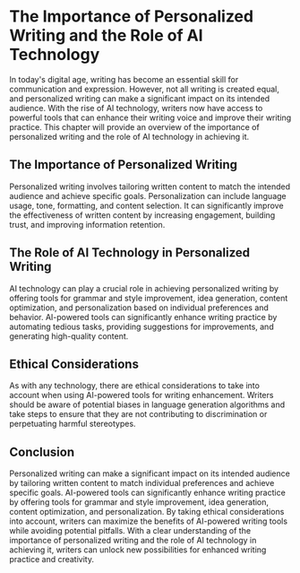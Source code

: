 The Importance of Personalized Writing and the Role of AI Technology
=============================================================================================

In today's digital age, writing has become an essential skill for communication and expression. However, not all writing is created equal, and personalized writing can make a significant impact on its intended audience. With the rise of AI technology, writers now have access to powerful tools that can enhance their writing voice and improve their writing practice. This chapter will provide an overview of the importance of personalized writing and the role of AI technology in achieving it.

The Importance of Personalized Writing
--------------------------------------

Personalized writing involves tailoring written content to match the intended audience and achieve specific goals. Personalization can include language usage, tone, formatting, and content selection. It can significantly improve the effectiveness of written content by increasing engagement, building trust, and improving information retention.

The Role of AI Technology in Personalized Writing
-------------------------------------------------

AI technology can play a crucial role in achieving personalized writing by offering tools for grammar and style improvement, idea generation, content optimization, and personalization based on individual preferences and behavior. AI-powered tools can significantly enhance writing practice by automating tedious tasks, providing suggestions for improvements, and generating high-quality content.

Ethical Considerations
----------------------

As with any technology, there are ethical considerations to take into account when using AI-powered tools for writing enhancement. Writers should be aware of potential biases in language generation algorithms and take steps to ensure that they are not contributing to discrimination or perpetuating harmful stereotypes.

Conclusion
----------

Personalized writing can make a significant impact on its intended audience by tailoring written content to match individual preferences and achieve specific goals. AI-powered tools can significantly enhance writing practice by offering tools for grammar and style improvement, idea generation, content optimization, and personalization. By taking ethical considerations into account, writers can maximize the benefits of AI-powered writing tools while avoiding potential pitfalls. With a clear understanding of the importance of personalized writing and the role of AI technology in achieving it, writers can unlock new possibilities for enhanced writing practice and creativity.
